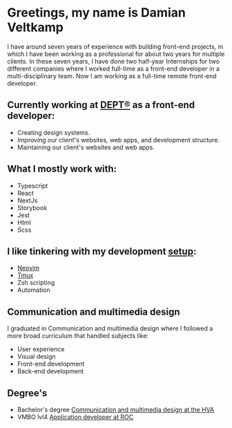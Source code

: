 # Greetings, my name is Damian Veltkamp

I have around seven years of experience with building front-end projects, in which I have been working as a professional for about two years for multiple clients. In these seven years, I have done two half-year Internships for two different companies where I worked full-time as a front-end developer in a multi-disciplinary team. Now I am working as a full-time remote front-end developer.

## Currently working at [DEPT®](https://www.deptagency.com/nl-nl/) as a front-end developer:

- Creating design systems.
- Improving our client's websites, web apps, and development structure.
- Maintaining our client's websites and web apps.

## What I mostly work with:

- Typescript
- React
- NextJs
- Storybook
- Jest
- Html
- Scss

## I like tinkering with my development [setup](https://github.com/damianveltkamp/dotfiles):

- [Neovim](https://neovim.io/)
- [Tmux](https://github.com/tmux/tmux/wiki)
- Zsh scripting
- Automation

## Communication and multimedia design

I graduated in Communication and multimedia design where I followed a more broad curriculum that handled subjects like:

- User experience
- Visual design
- Front-end development
- Back-end development

## Degree's

- Bachelor's degree [Communication and multimedia design at the HVA](https://www.hva.nl/)
- VMBO lvl4 [Application developer at ROC](https://www.regiocollege.nl/)
